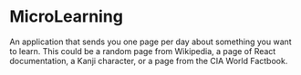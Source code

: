 # MicroLearning
An application that sends you one page per day about something you want to learn. This could be a random page from Wikipedia, a page of React documentation, a Kanji character, or a page from the CIA World Factbook.
